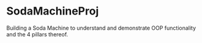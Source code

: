 # SodaMachineProj
Building a Soda Machine to understand and demonstrate OOP functionality and the 4 pillars thereof. 
